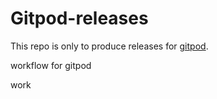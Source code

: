 # Gitpod-releases

This repo is only to produce releases for [gitpod](https://github.com/cmcc-ict/gitpod).

workflow for gitpod

work
